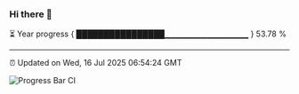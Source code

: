 ### Hi there 👋

⏳ Year progress { ████████████████▁▁▁▁▁▁▁▁▁▁▁▁▁▁ } 53.78 %

---

⏰ Updated on Wed, 16 Jul 2025 06:54:24 GMT

![Progress Bar CI](https://github.com/IshwaranRudhara/GIT-ACTION/workflows/Progress%20Bar%20CI/badge.svg)
